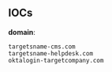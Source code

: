 
## IOCs

__domain__:

```text
targetsname-cms.com
targetsname-helpdesk.com
oktalogin-targetcompany.com
```